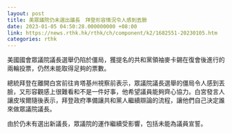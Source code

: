 ```yaml
---
layout: post
title: 美眾議院仍未選出議長　拜登形容情況令人感到丟臉
date: 2023-01-05 04:50:28.000000000 +08:00
link: https://news.rthk.hk/rthk/ch/component/k2/1682551-20230105.htm
categories: rthk
---
```


美國國會眾議院議長選舉仍陷於僵局，獲提名的共和黨領袖麥卡錫在復會後進行的兩輪投票，仍然未能取得足夠的票數。

總統拜登在離開白宮前往肯塔基州視察前表示，眾議院議長選舉的僵局令人感到丟臉，又形容觀感上很難看和不是一件好事，他希望議員能夠齊心協力。白宮發言人讓皮埃爾隨後表示，拜登政府準備讓共和黨人繼續辯論的流程，讓他們自己決定誰來做眾議院議長。

由於仍未有選出新議長，眾議院的運作繼續受影響，包括未能為議員宣誓。
